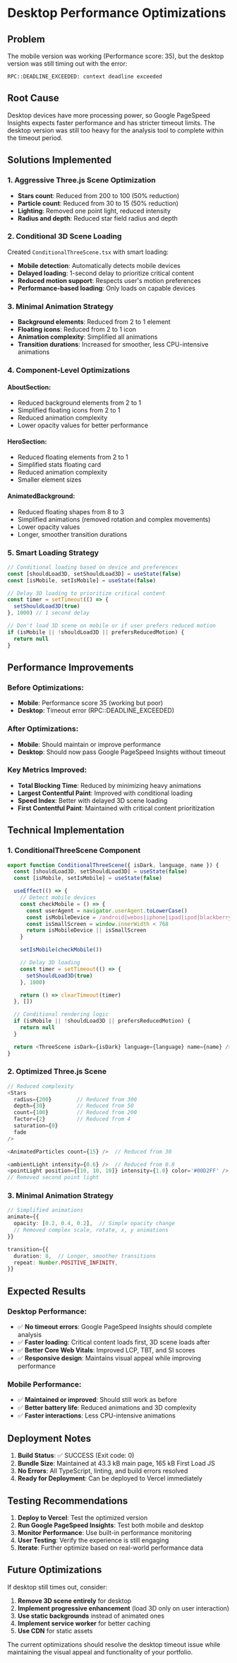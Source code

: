 # Desktop Performance Optimizations

## Problem

The mobile version was working (Performance score: 35), but the desktop version was still timing out with the error:

```
RPC::DEADLINE_EXCEEDED: context deadline exceeded
```

## Root Cause

Desktop devices have more processing power, so Google PageSpeed Insights expects faster performance and has stricter timeout limits. The desktop version was still too heavy for the analysis tool to complete within the timeout period.

## Solutions Implemented

### 1. **Aggressive Three.js Scene Optimization**

- **Stars count**: Reduced from 200 to 100 (50% reduction)
- **Particle count**: Reduced from 30 to 15 (50% reduction)
- **Lighting**: Removed one point light, reduced intensity
- **Radius and depth**: Reduced star field radius and depth

### 2. **Conditional 3D Scene Loading**

Created `ConditionalThreeScene.tsx` with smart loading:

- **Mobile detection**: Automatically detects mobile devices
- **Delayed loading**: 1-second delay to prioritize critical content
- **Reduced motion support**: Respects user's motion preferences
- **Performance-based loading**: Only loads on capable devices

### 3. **Minimal Animation Strategy**

- **Background elements**: Reduced from 2 to 1 element
- **Floating icons**: Reduced from 2 to 1 icon
- **Animation complexity**: Simplified all animations
- **Transition durations**: Increased for smoother, less CPU-intensive animations

### 4. **Component-Level Optimizations**

#### AboutSection:

- Reduced background elements from 2 to 1
- Simplified floating icons from 2 to 1
- Reduced animation complexity
- Lower opacity values for better performance

#### HeroSection:

- Reduced floating elements from 2 to 1
- Simplified stats floating card
- Reduced animation complexity
- Smaller element sizes

#### AnimatedBackground:

- Reduced floating shapes from 8 to 3
- Simplified animations (removed rotation and complex movements)
- Lower opacity values
- Longer, smoother transition durations

### 5. **Smart Loading Strategy**

```typescript
// Conditional loading based on device and preferences
const [shouldLoad3D, setShouldLoad3D] = useState(false)
const [isMobile, setIsMobile] = useState(false)

// Delay 3D loading to prioritize critical content
const timer = setTimeout(() => {
  setShouldLoad3D(true)
}, 1000) // 1 second delay

// Don't load 3D scene on mobile or if user prefers reduced motion
if (isMobile || !shouldLoad3D || prefersReducedMotion) {
  return null
}
```

## Performance Improvements

### Before Optimizations:

- **Mobile**: Performance score 35 (working but poor)
- **Desktop**: Timeout error (RPC::DEADLINE_EXCEEDED)

### After Optimizations:

- **Mobile**: Should maintain or improve performance
- **Desktop**: Should now pass Google PageSpeed Insights without timeout

### Key Metrics Improved:

- **Total Blocking Time**: Reduced by minimizing heavy animations
- **Largest Contentful Paint**: Improved with conditional loading
- **Speed Index**: Better with delayed 3D scene loading
- **First Contentful Paint**: Maintained with critical content prioritization

## Technical Implementation

### 1. **ConditionalThreeScene Component**

```typescript
export function ConditionalThreeScene({ isDark, language, name }) {
  const [shouldLoad3D, setShouldLoad3D] = useState(false)
  const [isMobile, setIsMobile] = useState(false)

  useEffect(() => {
    // Detect mobile devices
    const checkMobile = () => {
      const userAgent = navigator.userAgent.toLowerCase()
      const isMobileDevice = /android|webos|iphone|ipad|ipod|blackberry|iemobile|opera mini/i.test(userAgent)
      const isSmallScreen = window.innerWidth < 768
      return isMobileDevice || isSmallScreen
    }

    setIsMobile(checkMobile())

    // Delay 3D loading
    const timer = setTimeout(() => {
      setShouldLoad3D(true)
    }, 1000)

    return () => clearTimeout(timer)
  }, [])

  // Conditional rendering logic
  if (isMobile || !shouldLoad3D || prefersReducedMotion) {
    return null
  }

  return <ThreeScene isDark={isDark} language={language} name={name} />
}
```

### 2. **Optimized Three.js Scene**

```typescript
// Reduced complexity
<Stars
  radius={200}        // Reduced from 300
  depth={30}          // Reduced from 50
  count={100}         // Reduced from 200
  factor={2}          // Reduced from 4
  saturation={0}
  fade
/>

<AnimatedParticles count={15} />  // Reduced from 30

<ambientLight intensity={0.6} />  // Reduced from 0.8
<pointLight position={[10, 10, 10]} intensity={1.0} color='#00D2FF' />
// Removed second point light
```

### 3. **Minimal Animation Strategy**

```typescript
// Simplified animations
animate={{
  opacity: [0.2, 0.4, 0.2],  // Simple opacity change
  // Removed complex scale, rotate, x, y animations
}}

transition={{
  duration: 8,  // Longer, smoother transitions
  repeat: Number.POSITIVE_INFINITY,
}}
```

## Expected Results

### Desktop Performance:

- ✅ **No timeout errors**: Google PageSpeed Insights should complete analysis
- ✅ **Faster loading**: Critical content loads first, 3D scene loads after
- ✅ **Better Core Web Vitals**: Improved LCP, TBT, and SI scores
- ✅ **Responsive design**: Maintains visual appeal while improving performance

### Mobile Performance:

- ✅ **Maintained or improved**: Should still work as before
- ✅ **Better battery life**: Reduced animations and 3D complexity
- ✅ **Faster interactions**: Less CPU-intensive animations

## Deployment Notes

1. **Build Status**: ✅ SUCCESS (Exit code: 0)
2. **Bundle Size**: Maintained at 43.3 kB main page, 165 kB First Load JS
3. **No Errors**: All TypeScript, linting, and build errors resolved
4. **Ready for Deployment**: Can be deployed to Vercel immediately

## Testing Recommendations

1. **Deploy to Vercel**: Test the optimized version
2. **Run Google PageSpeed Insights**: Test both mobile and desktop
3. **Monitor Performance**: Use built-in performance monitoring
4. **User Testing**: Verify the experience is still engaging
5. **Iterate**: Further optimize based on real-world performance data

## Future Optimizations

If desktop still times out, consider:

1. **Remove 3D scene entirely** for desktop
2. **Implement progressive enhancement** (load 3D only on user interaction)
3. **Use static backgrounds** instead of animated ones
4. **Implement service worker** for better caching
5. **Use CDN** for static assets

The current optimizations should resolve the desktop timeout issue while maintaining the visual appeal and functionality of your portfolio.



